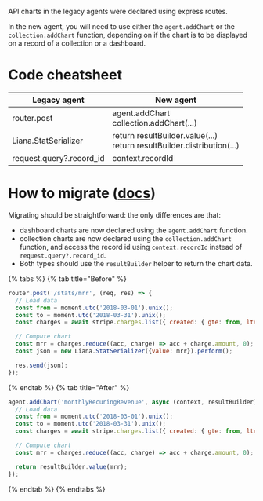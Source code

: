 API charts in the legacy agents were declared using express routes.

In the new agent, you will need to use either the `agent.addChart` or the `collection.addChart` function, depending on if the chart is to be displayed on a record of a collection or a dashboard.

# Code cheatsheet

| Legacy agent             | New agent                                                                 |
| ------------------------ | ------------------------------------------------------------------------- |
| router.post              | agent.addChart<br>collection.addChart(...)                                |
| Liana.StatSerializer     | return resultBuilder.value(...)<br>return resultBuilder.distribution(...) |
| request.query?.record_id | context.recordId                                                          |

# How to migrate ([docs](../../../../agent-customization/charts/README.md))

Migrating should be straightforward: the only differences are that:

- dashboard charts are now declared using the `agent.addChart` function.
- collection charts are now declared using the `collection.addChart` function, and access the record id using `context.recordId` instead of `request.query?.record_id`.
- Both types should use the `resultBuilder` helper to return the chart data.

{% tabs %} {% tab title="Before" %}

```javascript
router.post('/stats/mrr', (req, res) => {
  // Load data
  const from = moment.utc('2018-03-01').unix();
  const to = moment.utc('2018-03-31').unix();
  const charges = await stripe.charges.list({ created: { gte: from, lte: to } });

  // Compute chart
  const mrr = charges.reduce((acc, charge) => acc + charge.amount, 0);
  const json = new Liana.StatSerializer({value: mrr}).perform();

  res.send(json);
});
```

{% endtab %} {% tab title="After" %}

```javascript
agent.addChart('monthlyRecuringRevenue', async (context, resultBuilder) => {
  // Load data
  const from = moment.utc('2018-03-01').unix();
  const to = moment.utc('2018-03-31').unix();
  const charges = await stripe.charges.list({ created: { gte: from, lte: to } });

  // Compute chart
  const mrr = charges.reduce((acc, charge) => acc + charge.amount, 0);

  return resultBuilder.value(mrr);
});
```

{% endtab %} {% endtabs %}
